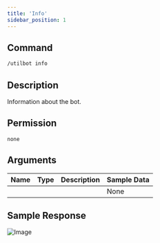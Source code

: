 ```yaml
---
title: 'Info'
sidebar_position: 1
---
```


## Command
```txt
/utilbot info
```

## Description
Information about the bot.

## Permission
` none `

## Arguments
| Name | Type | Description | Sample Data |
| ---- | ---- | ----------- | ----------- |
|  |  |  | None |

## Sample Response
![Image](https://cdn.utilbot.co/2021-05-28_aff22211-690c-42ea-8186-a69b6cd8f99c.png)
